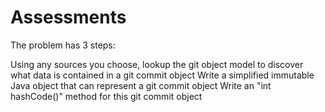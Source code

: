 # Assessments

The problem has 3 steps:

Using any sources you choose, lookup the git object model to discover what data is contained in a git commit object
Write a simplified immutable Java object that can represent a git commit object
Write an "int hashCode()" method for this git commit object
